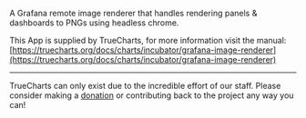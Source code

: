 A Grafana remote image renderer that handles rendering panels &amp; dashboards to PNGs using headless chrome.

This App is supplied by TrueCharts, for more information visit the manual: [https://truecharts.org/docs/charts/incubator/grafana-image-renderer](https://truecharts.org/docs/charts/incubator/grafana-image-renderer)

---

TrueCharts can only exist due to the incredible effort of our staff.
Please consider making a [donation](https://truecharts.org/docs/about/sponsor) or contributing back to the project any way you can!
